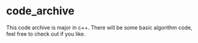 code_archive
============

This code archive is major in c++. There will be some basic algorithm code, feel free to check out if you like.